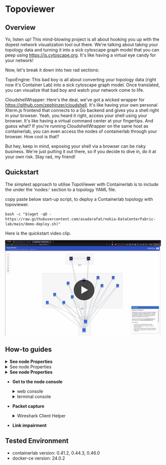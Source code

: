 # Topoviewer

## Overview
Yo, listen up! This mind-blowing project is all about hooking you up with the dopest network visualization tool out there. We're talking about taking your topology data and turning it into a sick cytoscape graph model that you can peep using https://js.cytoscape.org. It's like having a virtual eye candy for your network!

Now, let's break it down into two rad sections:

TopoEngine: This bad boy is all about converting your topology data (right now it's Container Lab) into a sick cytoscape graph model. Once translated, you can visualize that bad boy and watch your network come to life.

CloudshellWrapper: Here's the deal, we've got a wicked wrapper for https://github.com/zephinzer/cloudshell. It's like having your own personal Xterm.js frontend that connects to a Go backend and gives you a shell right in your browser. Yeah, you heard it right, access your shell using your browser. It's like having a virtual command center at your fingertips. And guess what? If you're running CloudshellWrapper on the same host as containerlab, you can even access the nodes of containerlab through your browser. How cool is that?

But hey, keep in mind, exposing your shell via a browser can be risky business. We're just putting it out there, so if you decide to dive in, do it at your own risk. Stay rad, my friend!


## Quickstart
The simplest approach to utilise TopoViewer with Containerlab is to include the under the 'nodes:' section to a topology YAML file.

copy paste below start-up script, to deploy a Containerlab topology with topoviewer.

```Shell
bash -c "$(wget -qO - https://raw.githubusercontent.com/asadarafat/nokia-DataCenterFabric-lab/main/demo-deploy.sh)"
```

Here is the quickstart video clip.

<div align="left" width="100%" height="365" >
  <a href="https://www.youtube.com/watch?v=na6M1Zfum4o"><img src="https://github.com/asadarafat/topoViewer/blob/development/docs/image/topoViewer-quickstart.png" alt="TopoViewer - Quickstart video clip"></a>
</div>



## How-to guides
<details>
  <summary> 
    <strong>See node Properties</strong>
  </summary>
  
  <p>
    Simply click the node
  </p>
  <img src="https://github.com/asadarafat/topoViewer/blob/development/docs/image/topoViewer-nodeProperties.gif"/>
 </details>


<details>
  <summary>See node Properties</summary>
  Simply click the node
  <img src="https://github.com/asadarafat/topoViewer/blob/development/docs/image/topoViewer-nodeProperties.gif"/>
</details>

<details>
  <summary> 
    <strong>
      See node Properties
    </strong>
  </summary>
  <p>
    Simply click the link
    <img src="https://github.com/asadarafat/topoViewer/blob/development/docs/image/topoViewer-linkProperties.gif"/>
  </p>    
 </details>

* **Get to the node console**
  
    <details>
      <summary>web console</summary>
      <img src="https://github.com/asadarafat/topoViewer/blob/development/docs/image/topoViewer-nodeWebConsole.gif"/>
    </details>

    <details>
      <summary>terminal console</summary>
      <img src="https://github.com/asadarafat/topoViewer/blob/development/docs/image/topoViewer-nodeTerminalConsole.gif"/>
    </details>


* **Packet capture**

    <details>
      <summary>
        Wireshark Client Helper
      </summary>
      <p>There are two type of suported client here, Windows version and MAC version, both of the clients can be find in "Setting Menu, TopoViewer Helper App". Once the Wireshark client helper installed, simply click Cross Launch Button in link Properties.
      </p>
      <p>
        Using Windows version of Wireshark Client Helper:
          <ul>
            <li> Download and install the Windows version of Wireshark Client Helper. </li>
            <li> Ensure PowerShell installed in Windows client side </li>
            <li> Ensure the Wireshark is installed in client side, from client side, otherwise the password need tobe entered manually </li>
            <li> Setup SSH keyless access to ContainerLab host </li>
            <li> Copy clabcapture.bat and clab-capture.reg into C:\Program Files\clab-client </li>
            <li> Merge clab-capture.reg into Windows Registry, simply double click it. </li>
          </ul>
        </p>
        <p>
          Using MAC version of Wireshark Client Helper:
          <ul>
            <li> Download and install the MAC version of Wireshark Client Help, extract and copy the app into /Applications folder  </li>
            <li> Ensure iTerm installed in MAC client side </li>
            <li> Ensure the Wireshark is installed in client side. </li>
            <li> Setup SSH keyless access to ContainerLab host from client side, otherwise the password need tobe entered manually </li>
            <li> From link properties, click Capture Source/Target Endpoint cross-launch button 
                <img src="https://github.com/asadarafat/topoViewer/blob/development/docs/image/topoViewer-WiresharkHelperApp-MAC.gif"/> 
                </li>
          </ul>
        </p>
    </details>

* **Link impairment**




## Tested Environment
- containerlab version:  0.41.2, 0.44.3, 0.46.0
- docker-ce version: 24.0.2

